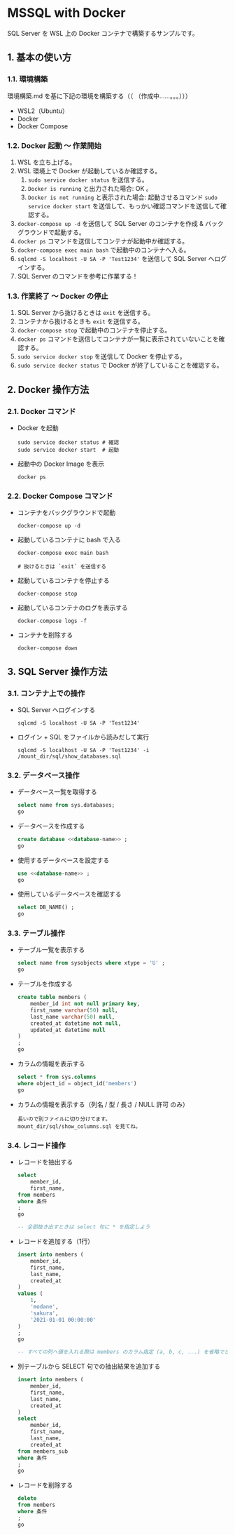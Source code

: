 <!-- omit in toc -->
# MSSQL with Docker

SQL Server を WSL 上の Docker コンテナで構築するサンプルです。

## 1. 基本の使い方

### 1.1. 環境構築

環境構築.md を基に下記の環境を構築する（（ （作成中……。。。）））

- WSL2（Ubuntu）
- Docker
- Docker Compose

### 1.2. Docker 起動 ～ 作業開始

1. WSL を立ち上げる。
2. WSL 環境上で Docker が起動しているか確認する。
    1. `sudo service docker status` を送信する。
    2. `Docker is running` と出力された場合:
    OK 。
    3. `Docker is not running` と表示された場合:
    起動させるコマンド `sudo service docker start` を送信して、もっかい確認コマンドを送信して確認する。
3. `docker-compose up -d` を送信して SQL Server のコンテナを作成 & バックグラウンドで起動する。
4. `docker ps` コマンドを送信してコンテナが起動中か確認する。
5. `docker-compose exec main bash` で起動中のコンテナへ入る。
6. `sqlcmd -S localhost -U SA -P 'Test1234'` を送信して SQL Server へログインする。
7. SQL Server のコマンドを参考に作業する！

### 1.3. 作業終了 ～ Docker の停止

1. SQL Server から抜けるときは `exit` を送信する。
2. コンテナから抜けるときも `exit` を送信する。
3. `docker-compose stop` で起動中のコンテナを停止する。
4. `docker ps` コマンドを送信してコンテナが一覧に表示されていないことを確認する。
5. `sudo service docker stop` を送信して Docker を停止する。
6. `sudo service docker status` で Docker が終了していることを確認する。

## 2. Docker 操作方法

### 2.1. Docker コマンド

- Docker を起動

    ```shell
    sudo service docker status # 確認
    sudo service docker start  # 起動
    ```

- 起動中の Docker Image を表示

    ```shell
    docker ps
    ```

### 2.2. Docker Compose コマンド

- コンテナをバックグラウンドで起動

    ```shell
    docker-compose up -d
    ```

- 起動しているコンテナに bash で入る

    ```shell
    docker-compose exec main bash

    # 抜けるときは `exit` を送信する
    ```

- 起動しているコンテナを停止する

    ```shell
    docker-compose stop
    ```

- 起動しているコンテナのログを表示する

    ```shell
    docker-compose logs -f
    ```

- コンテナを削除する

    ```shell
    docker-compose down
    ```

## 3. SQL Server 操作方法

### 3.1. コンテナ上での操作

- SQL Server へログインする

    ```shell
    sqlcmd -S localhost -U SA -P 'Test1234'
    ```

- ログイン + SQL をファイルから読みだして実行

    ```shell
    sqlcmd -S localhost -U SA -P 'Test1234' -i /mount_dir/sql/show_databases.sql
    ```

### 3.2. データベース操作

- データベース一覧を取得する

    ```sql
    select name from sys.databases;
    go
    ```

- データベースを作成する

    ```sql
    create database <<database-name>> ;
    go
    ```

- 使用するデータベースを設定する

    ```sql
    use <<database-name>> ;
    go
    ```

- 使用しているデータベースを確認する

    ```sql
    select DB_NAME() ;
    go
    ```

### 3.3. テーブル操作

- テーブル一覧を表示する

    ```sql
    select name from sysobjects where xtype = 'U' ;
    go
    ```

- テーブルを作成する

    ```sql
    create table members (
        member_id int not null primary key,
        first_name varchar(50) null,
        last_name varchar(50) null,
        created_at datetime not null,
        updated_at datetime null
    )
    ;
    go
    ```

- カラムの情報を表示する

    ```sql
    select * from sys.columns
    where object_id = object_id('members')
    go
    ```

- カラムの情報を表示する（列名 / 型 / 長さ / NULL 許可 のみ）

    ```text
    長いので別ファイルに切り分けてます。
    mount_dir/sql/show_columns.sql を見てね。
    ```

### 3.4. レコード操作

- レコードを抽出する

    ```sql
    select
        member_id,
        first_name,
    from members
    where 条件
    ;
    go

    -- 全部抜き出すときは select 句に * を指定しよう
    ```

- レコードを追加する（1行）

    ```sql
    insert into members (
        member_id,
        first_name,
        last_name,
        created_at
    )
    values (
        1,
        'modane',
        'sakura',
        '2021-01-01 00:00:00'
    )
    ;
    go

    -- すべての列へ値を入れる際は members のカラム指定 (a, b, c, ...) を省略できる
    ```

- 別テーブルから SELECT 句での抽出結果を追加する

    ```sql
    insert into members (
        member_id,
        first_name,
        last_name,
        created_at
    )
    select
        member_id,
        first_name,
        last_name,
        created_at
    from members_sub
    where 条件
    ;
    go
    ```

- レコードを削除する

    ```sql
    delete
    from members
    where 条件
    ;
    go
    ```
